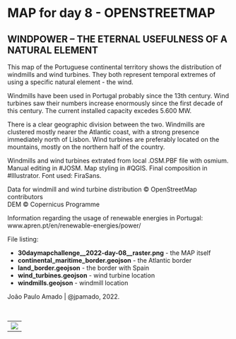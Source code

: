 <h1>MAP for day 8 - OPENSTREETMAP</h1>
<h2>WINDPOWER – THE ETERNAL USEFULNESS OF A NATURAL ELEMENT</h2>
<p>This map of the Portuguese continental territory shows the distribution of windmills and wind turbines. They both represent temporal extremes of using a specific natural element - the wind.</p>
<p>Windmills have been used in Portugal probably since the 13th century. Wind turbines saw their numbers increase enormously since the first decade of this century. The current installed capacity excedes 5.600 MW.</p>
<p>There is a clear geographic division between the two. Windmills are clustered mostly nearer the Atlantic coast, with a strong presence immediately north of Lisbon. Wind turbines are preferably located on the mountains, mostly on the northern half of the country.</p>
<p>Windmills and wind turbines extrated from local .OSM.PBF file with osmium. Manual editing in #JOSM. Map styling in #QGIS. Final composition in #Illustrator. Font used: FiraSans.</p>
<p>Data for windmill and wind turbine distribution © OpenStreetMap contributors<br>
DEM © Copernicus Programme</p>
<p>Information regarding the usage of renewable energies in Portugal: www.apren.pt/en/renewable-energies/power/</p>
<p>File listing:</p>
<ul>
  <li><b>30daymapchallenge__2022-day-08__raster.png</b> - the MAP itself</li>
  <li><b>continental_maritime_border.geojson</b> - the Atlantic border</li>
  <li><b>land_border.geojson</b> - the border with Spain</li>
  <li><b>wind_turbines.geojson</b> - wind turbine location</li>
  <li><b>windmills.geojson</b> - windmill location</li>
</ul>
<p>João Paulo Amado | @jpamado, 2022.</p>
<p>&nbsp;</p>
<table>
<tr>
<td style="border:thin #000">
<img src="30daymapchallenge__2022-day-08__raster.png" width=auto>
</td>
</tr>
</table>
